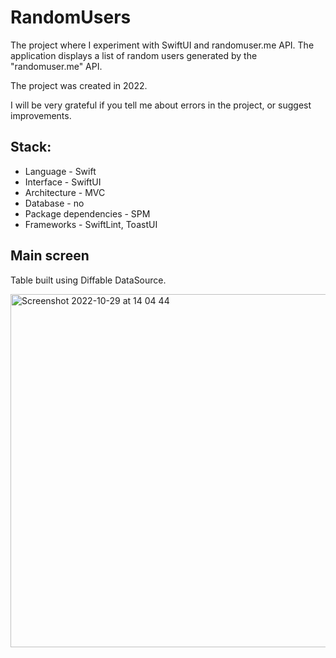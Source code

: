 # RandomUsers
The project where I experiment with SwiftUI and randomuser.me API. The application displays a list of random users generated by the "randomuser.me" API.

The project was created in 2022.

I will be very grateful if you tell me about errors in the project, or suggest improvements.

## Stack:
- Language - Swift
- Interface - SwiftUI
- Architecture - MVC
- Database - no
- Package dependencies - SPM
- Frameworks - SwiftLint, ToastUI

## Main screen
Table built using Diffable DataSource.

<img width="565" alt="Screenshot 2022-10-29 at 14 04 44" src="https://user-images.githubusercontent.com/68818066/198845458-2d5ede59-49a3-4424-b90e-1628637acce3.png">

